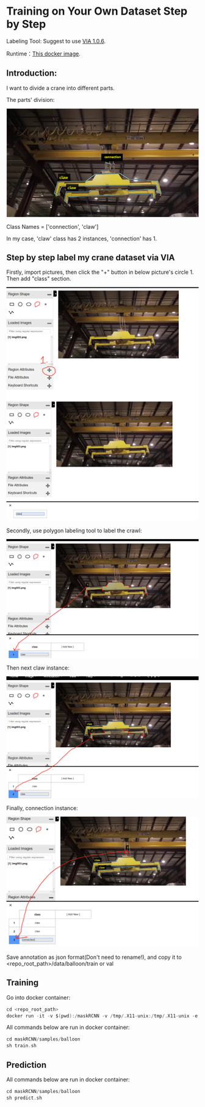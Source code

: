 # Training on Your Own Dataset Step by Step
Labeling Tool: Suggest to use [VIA 1.0.6](http://www.robots.ox.ac.uk/~vgg/software/via/via-1.0.6.html).

Runtime：[This docker image](https://hub.docker.com/r/waleedka/modern-deep-learning/).
## Introduction: 
I want to divide a crane into different parts. 

The parts' division:

![](repo_pictures/firstWay.png)

Class Names = ['connection', 'claw']

In my case, 'claw' class has 2 instances, 'connection' has 1.
## Step by step label my crane dataset via VIA
Firstly, import pictures, then click the "+" button in below picture's circle 1. Then add "class" section.

![](repo_pictures/step1.jpg)
![](repo_pictures/step2.jpg)

Secondly, use polygon labeling tool to label the crawl:

![](repo_pictures/step3.jpg)

Then next claw instance:

![](repo_pictures/step4.jpg)

Finally, connection instance:

![](repo_pictures/step5.jpg)

Save annotation as json format(Don't need to rename!), and copy it to <repo_root_path>/data/balloon/train or val
## Training
Go into docker container:
```c
cd <repo_root_path>
docker run -it -v $(pwd):/maskRCNN -v /tmp/.X11-unix:/tmp/.X11-unix -e DISPLAY=unix$DISPLAY waleedka/modern-deep-learning bash
```
All commands below are run in docker container:
```c
cd maskRCNN/samples/balloon
sh train.sh
```
## Prediction
All commands below are run in docker container:
```c
cd maskRCNN/samples/balloon
sh predict.sh
```
